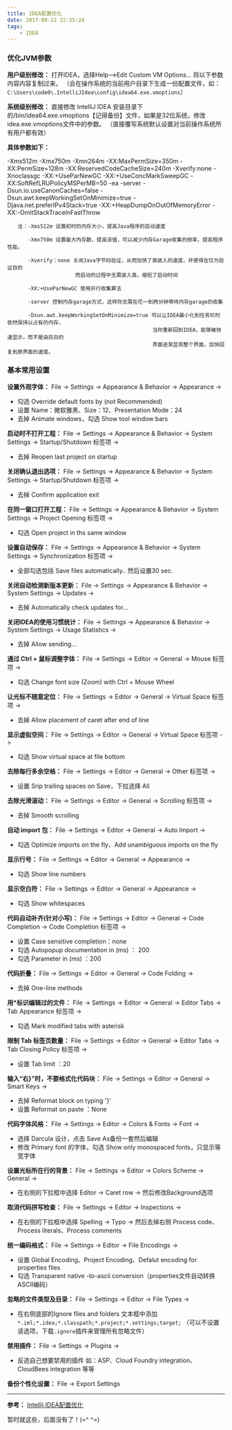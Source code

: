 ```yaml
---
title: IDEA配置优化
date: 2017-09-22 22:55:24
tags:
	- IDEA
---
```



### 优化JVM参数
**用户级别修改：**
打开IDEA，选择Help-->Edit Custom VM Options... 将以下参数内容内容复制过来。
（会在操作系统的当前用户目录下生成一份配置文件，如：`C:\Users\code0\.IntelliJIdea\config\idea64.exe.vmoptions`）

**系统级别修改：**
直接修改 IntelliJ IDEA 安装目录下的/bin/idea64.exe.vmoptions【记得备份】文件，如果是32位系统，修改idea.exe.vmoptions文件中的参数。
（直接覆写系统默认设置对当前操作系统所有用户都有效）

**具体参数如下：**

-Xms512m
-Xmx750m
-Xmn264m
-XX:MaxPermSize=350m
-XX:PermSize=128m
-XX:ReservedCodeCacheSize=240m
-Xverify:none
-Xnoclassgc
-XX:+UseParNewGC
-XX:+UseConcMarkSweepGC
-XX:SoftRefLRUPolicyMSPerMB=50
-ea
-server
-Dsun.io.useCanonCaches=false
-Dsun.awt.keepWorkingSetOnMinimize=true
-Djava.net.preferIPv4Stack=true
-XX:+HeapDumpOnOutOfMemoryError
-XX:-OmitStackTraceInFastThrow

```
　　注：-Xms512m 设置初时的内存大小，提高Java程序的启动速度

　　　　-Xmx750m 设置最大内存数，提高该值，可以减少内存Garage收集的频率，提高程序性能。

　　　　-Xverify：none 关闭Java字节码验证，从而加快了类装入的速度，并使得在仅为验证目的
                      而启动的过程中无需装入类，缩短了启动时间

　　　　-XX:+UseParNewGC 使用并行收集算法

　　　　-server 控制内存garage方式，这样你无需在花一到两分钟等待内存garage的收集

　　　　-Dsun.awt.keepWorkingSetOnMinimize=true 可以让IDEA最小化到任务栏时依然保持以占有的内存，
                                               当你重新回到IDEA，能够被快速显示，而不是由灰白的
                                               界面逐渐显现整个界面，加快回复到原界面的速度。
```
### 基本常用设置

<!-- more -->

**设置外观字体：** File -> Settings -> Appearance & Behavior -> Appearance -> 
- 勾选 Override default fonts by (not Recommended)
- 设置 Name：微软雅黑、Size：12、Presentation Mode：24
- 去掉 Animate windows，勾选 Show tool window bars

**启动时不打开工程：** File -> Settings -> Appearance & Behavior -> System Settings -> Startup/Shutdown 标签项 -> 
- 去掉 Reopen last project on startup

**关闭确认退出选项：** File -> Settings -> Appearance & Behavior -> System Settings -> Startup/Shutdown 标签项 -> 
- 去掉 Confirm application exit

**在同一窗口打开工程：** File -> Settings -> Appearance & Behavior -> System Settings -> Project Opening 标签项 -> 
- 勾选 Open project in ths same window

**设置自动保存：** File -> Settings -> Appearance & Behavior -> System Settings -> Synchronization 标签项 ->
- 全部勾选包括 Save files automatically..  然后设置30 sec.

**关闭自动检测新版本更新：** File -> Settings -> Appearance & Behavior -> System Settings -> Updates -> 
- 去掉 Automatically check updates for...

**关闭IDEA的使用习惯统计：** File -> Settings -> Appearance & Behavior -> System Settings -> Usage Statistics -> 
- 去掉 Allow sending...

**通过 Ctrl + 鼠标调整字体：** File -> Settings -> Editor -> General -> Mouse 标签项 -> 
- 勾选 Change font size (Zoom) with Ctrl + Mouse Wheel

**让光标不随意定位：** File -> Settings -> Editor -> General -> Virtual Space 标签项 -> 
- 去掉 Allow placement of caret after end of line

**显示虚拟空间：** File -> Settings -> Editor -> General -> Virtual Space 标签项 -> 
- 勾选 Show virtual space at file bottom

**去除每行多余空格：** File -> Settings -> Editor -> General -> Other 标签项 -> 
- 设置 Srip trailing spaces on Save，下拉选择 All

**去除光滑滚动：** File -> Settings -> Editor -> General -> Scrolling 标签项 -> 
- 去掉 Smooth scrolling

**自动 import 包：** File -> Settings -> Editor -> General -> Auto Import -> 
- 勾选 Optimize imports on the fly、Add unambiguous imports on the fly

**显示行号：** File -> Settings -> Editor -> General -> Appearance -> 
- 勾选 Show line numbers

**显示空白符：** File -> Settings -> Editor -> General -> Appearance -> 
- 勾选 Show whitespaces

**代码自动补齐(针对小写)：** File -> Settings -> Editor -> General -> Code Completion -> Code Completion 标签项 -> 
- 设置 Case sensitive completion：none
- 勾选 Autopopup documentation in (ms) ： 200
- 勾选 Parameter in (ms) ：200

**代码折叠：** File -> Settings -> Editor -> General -> Code Folding -> 
- 去掉 One-line methods

**用*标识编辑过的文件：** File -> Settings -> Editor -> General -> Editor Tabs -> Tab Appearance 标签项 -> 
- 勾选 Mark modified tabs with asterisk

**限制 Tab 标签页数量：** File -> Settings -> Editor -> General -> Editor Tabs -> Tab Closing Policy 标签项 -> 
- 设置 Tab limit ：20

**输入“右}”时，不要格式化代码块：** File -> Settings -> Editor -> General -> Smart Keys -> 
- 去掉 Reformat block on typing '}'
- 设置 Reformat on paste ：None

**代码字体风格：** File -> Settings -> Editor -> Colors & Fonts -> Font -> 
- 选择 Darcula 设计，点击 Save As备份一套然后编辑
- 修改 Primary font 的字体，勾选 Show only monospaced fonts，只显示等宽字体

**设置光标所在行的背景：** File -> Settings -> Editor -> Colors Scheme -> General -> 
- 在右侧的下拉框中选择 Editor -> Caret row -> 然后修改Background选项

**取消代码拼写检查：** File -> Settings -> Editor -> Inspections -> 
- 在右侧的下拉框中选择 Spelling -> Typo -> 然后去掉右侧 Process code、Process literals、Process comments

**统一编码格式：** File -> Settings -> Editor -> File Encodings -> 
- 设置 Global Encoding、Project Encoding、Defalut encoding for properties files
- 勾选 Transparent native -to-ascii conversion（properties文件自动转换ASCII编码）

**忽略的文件类型及目录：** File -> Settings -> Editor -> File Types -> 
- 在右侧底部的Ignore files and folders 文本框中添加
  `*.iml;*.idea;*.classpath;*.project;*.settings;target;`
  （可以不设置该选项，下载`.ignore`插件来管理所有忽略文件）

**禁用插件：** File -> Settings -> Plugins -> 
- 反选自己想要禁用的插件 如：ASP、Cloud Foundry integration、CloudBees integration 等等

**备份个性化设置：** File -> Export Settings

------------------------------------------------------------------------------
**参考：**  [Intellij IDEA配置优化](http://www.cnblogs.com/playcode/p/5588707.html)

暂时就这些，后面没有了！(=^ ^=)






